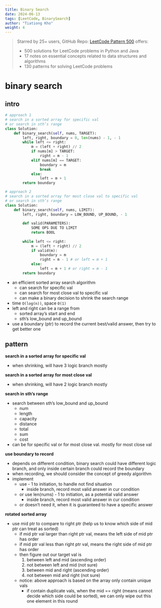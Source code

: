 ```yaml
---
title: Binary Search
date: 2024-06-13
tags: [LeetCode, BinarySearch]
author: "Tiationg Kho"
weight: 4
---
```

>Starred by 25+ users, GitHub Repo: <a href="https://github.com/tiationg-kho/leetcode-pattern-500" target="_blank">LeetCode Pattern 500</a> offers:
>- 500 solutions for LeetCode problems in Python and Java
>- 17 notes on essential concepts related to data structures and algorithms
>- 130 patterns for solving LeetCode problems

# binary search

## intro

```python
# approach 1
# search in a sorted array for specific val
# or search in sth’s range
class Solution:
    def binary_search(self, nums, TARGET):
        left, right, boundary = 0, len(nums) - 1, - 1
        while left <= right:
            m = (left + right) // 2
            if nums[m] > TARGET:
                right = m - 1
            elif nums[m] == TARGET:
                boundary = m
                break
            else:
                left = m + 1
        return boundary
```

```python
# approach 2
# search in a sorted array for most close val to specific val
# or search in sth’s range
class Solution:
    def binary_search(self, nums, LIMIT):
        left, right, boundary = LOW_BOUND, UP_BOUND, - 1
        
        def valid(PARAMETERS):
            SOME OPS DUE TO LIMIT
            return BOOL
        
        while left <= right:
            m = (left + right) // 2
            if valid(m):
                boundary = m
                right = m - 1 # or left = m + 1
            else:
                left = m + 1 # or right = m - 1
        return boundary
```

- an efficient sorted array search algorithm
    - can search for specific val
    - can search for most close val to specific val
    - can make a binary decision to shrink the search range
- time `O(log(n))`, space `O(1)`
- left and right can be a range from
    - sorted array’s start and end
    - sth’s low_bound and up_bound
- use a boundary (ptr) to record the current best/valid answer, then try to get better one

## pattern

**search in a sorted array for specific val**

- when shrinking, will have 3 logic branch mostly

**search in a sorted array for most close val**

- when shrinking, will have 2 logic branch mostly

**search in sth’s range**

- search between sth’s low_bound and up_bound
    - num
    - length
    - capacity
    - distance
    - total
    - sum
    - cost
- can be for specific val or for most close val. mostly for most close val

**use boundary to record**

- depends on different condition, binary search could have different logic branch, and only inside certain branch could record the boundary
- when recording, we should consider the concept of greedy algorithm
- implement
    - use - 1 to initiation, to handle not find situation
        - inside branch, record most valid answer in cur condition
    - or use len(nums) - 1 to initiation, as a potential valid answer
        - inside branch, record most valid answer in cur condition
    - or doesn’t need it, when it is guaranteed to have a specific answer

**rotated sorted array**

- use mid ptr to compare to right ptr (help us to know which side of mid ptr can treat as sorted)
    - if mid ptr val larger than right ptr val, means the left side of mid ptr has order
    - if mid ptr val less than right ptr val, means the right side of mid ptr has order
    - then figure out our target val is
        1. between left and mid (ascending order)
        2. not between left and mid (not sure)
        3. between mid and right (ascending order)
        4. not between mid and right (not sure)
    - notice: above approach is based on the array only contain unique vals
        - if contain duplicate vals, when the mid == right (means cannot decide which side could be sorted), we can only wipe out this one element in this round